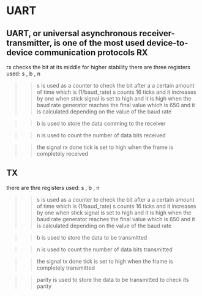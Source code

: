 # UART
UART, or universal asynchronous receiver-transmitter, is one of the most used device-to-device communication protocols 
RX
---------
rx checks the bit at its middle for higher stability 
there are three registers used: s , b , n
>>s is used as a counter to check the bit after a a certain amount of time which is (1/baud_rate) 
s counts 16 ticks and it increases by one when stick signal is set to high and it is high when the baud rate generator reaches the final value which is 650
and it is calculated depending on the value of the baud rate 


>>b is used to store the data comming to the receiver

>>n is used to count the number of data bits received


>>the signal rx done tick is set to high when the frame is completely received




TX
---------
there are thre registers used: s , b , n
>>s is used as a counter to check the bit after a a certain amount of time which is (1/baud_rate) 
s counts 16 ticks and it increases by one when stick signal is set to high and it is high when the baud rate generator reaches the final value which is 650
and it is calculated depending on the value of the baud rate 


>>b is used to store the data to be transmitted 

>>n is used to count the number of data bits  transmitted 


>>the signal tx done tick is set to high when the  frame is completely transmitted 


>>parity  is used to store the data to be transmitted to check its parity 
